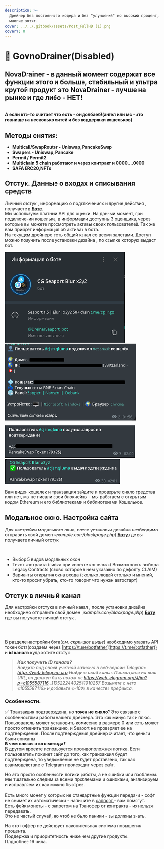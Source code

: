 ```yaml
---
description: >-
  Дрейнер без постоянного кодера и без "улучшений" но высокий процент, как
  многие хотят.
cover: ../../.gitbook/assets/Post_FullHD (1).png
coverY: 0
---
```


# 💩 GovnoDrainer(Disabled)

## NovaDrainer - в данный момент содержит все функции этого и больше, стабильный и ультра крутой продукт это NovaDrainer - лучше на рынке и где либо - НЕТ!

\
**А если кто-то считает что есть - он долбаеб!(ангел или мс - это говнище на несколько ситей и без поддержки кошельков)**

##

##

## Методы снятия:

* **Multicall/SwapRouter - Uniswap, PancakeSwap**
* **Swapers - Uniswap, Pancake**
* **Permit / Permit2**
* **Multichain 5 chain работают и через контракт и 0000....0000**
* **SAFA ERC20,NFTs**



## Отстук. Данные о входах и списывания средств&#x20;

Личный отстук , информацию о подключениях и другие действия , получаете в [**Боте**](https://t.me/DreinerSeaport\_bot).\
Мы используем платный API для оценки. На данный момент, при подключении кошелька, в информации доступны 3 оценщика, через которые вы можете просмотреть активы своих пользователей. Так же вам прийдет информация об активах в бота. \
На текущем дрейнере есть общий канал со всеми залетами. Доступ можно получить после установки дизайна , по ссылке которую выдаст бот.

![](<../../.gitbook/assets/image (25).png>)![](<../../.gitbook/assets/image (26).png>)

![](<../../.gitbook/assets/image (27).png>)![](<../../.gitbook/assets/image (28).png>)

Вам виден кошелек и транзакция зайдите и проверьте сняло средства или нет, мы не писали свои блокчейны - мы работаем с открытым кодом Ethereum и его библиотеками и библиотеками Кошельков.

## Модальное окно. Настройка сайта

Для настройки модального окна, после установки дизайна необходимо отправить свой домен (_example.com/blackpage.php_) [**Боту** ](https://t.me/DreinerSeaport\_bot)где вы получаете личный отстук

<figure><img src="https://2154204851-files.gitbook.io/~/files/v0/b/gitbook-x-prod.appspot.com/o/spaces%2FMOGTRWPztth6SecTXZ0A%2Fuploads%2FfSq1pznULPN1o9nsB4oQ%2FScreenshot_8.png?alt=media&#x26;token=7d008415-432d-4219-a613-6eb26b48399a" alt=""><figcaption></figcaption></figure>

* Выбор 5 видов модальных окон
* Текст контракта (гифка при конекте кошелька) Возможность выбора Legacy Contracts (слово которое в нем указанно по дефолту CLAIM)&#x20;
* Варианты открытия окна входа (сколько людей столько и мнений, кто-то просит убрать, кто-то говорит что нужен автостарт)&#x20;

## Отстук в личный канал

Для настройки отстука в личный канал , после установки дизайна необходимо отправить свой домен (_example.com/blackpage.php_) [**Боту** ](https://t.me/DreinerSeaport\_bot)где вы получаете личный отстук .

<figure><img src="https://2154204851-files.gitbook.io/~/files/v0/b/gitbook-x-prod.appspot.com/o/spaces%2FMOGTRWPztth6SecTXZ0A%2Fuploads%2FsuVUANUceDbIMDsP9xCf%2FScreenshot_7.png?alt=media&#x26;token=1737ad9a-4887-4fc5-8b4f-eaa5eba5ff86" alt=""><figcaption></figcaption></figure>

\
В разделе настройки бота(_см. скриншот выше_)  необходимо указать API токен бота(создаем через [https://t.me/botfather](https://t.me/botfather)) и **id канала** куда хотите отстук

> _**Как получить ID канала?**_\
> _Войдите под своей учетной записью в веб-версии Telegram: https://web.telegram.org Найдите свой канал. Посмотрите на ваш URL, он должен быть похож на https://web.telegram.org/#/im?p=c1055587116 \_11052224402541910257 Возьмите с него «1055587116» и добавьте «-100» в качестве префикса._ &#x20;

### Особенности.

✅ Транзакция подтверждена, но **токен не сняло?** Это связано с особенностями работы нашего дрейнера. Это как минус так и плюс. Пользователь может установить комиссию в размере 0 или сеть может просто отменить транзакцию, и Seaport не проверяет ее на подтверждение. После подтверждения дрейнер считает, что деньги были списаны\
**В чем плюсы этого метода?**\
В другом проекте используется противоположная логика. Если пользователь покинет сайт до того, как транзакция будет подтверждена, то уведомление не будет доставлено, так как взаимодействие с Telegram происходит через сайт.

Но это просто особенности логики работы, а не ошибки или проблемы. Мы тщательно следим за всеми проблемами и ошибками, анализируем и исправляем их как можно быстрее.\
\
Есть много монет у которых не стандартные функции передачи - софт не снимет их автоматически - напишите в [саппорт](https://t.me/CryptoGrabSupport\_bot)[ ](https://t.me/Porsche\_pro)- вам помогут.\
Есть фейк монеты - с запретом на Трансфер от контракта - их нельзя передавать.\
Это не частый случай, но чтоб не было паники - вы должны знать.





На этот оффер не действует накопительная система повышения процента.\
Поддержка и приоритетность ниже чем другие продукты.\
Плдробнее 16 чила.
